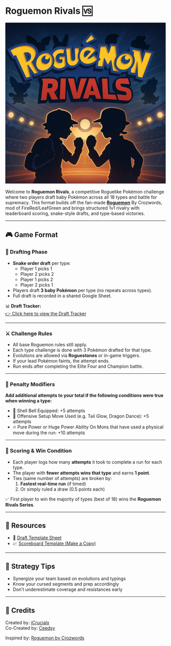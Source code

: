 
# Roguemon Rivals 🆚

![Roguemon Rivals Banner](resources/roguemon_rivals_banner.png)

Welcome to **Roguemon Rivals**, a competitive Roguelike Pokémon challenge where two players draft baby Pokémon across all 18 types and battle for supremacy. This format builds off the fan-made [**Roguemon**](https://github.com/Crozwords/Roguemon) By Crozwords, mod of FireRed/LeafGreen and brings structured 1v1 rivalry with leaderboard scoring, snake-style drafts, and type-based victories.

---

## 🎮 Game Format

### 🧬 Drafting Phase
- **Snake order draft** per type:
  - Player 1 picks 1
  - Player 2 picks 2
  - Player 1 picks 2
  - Player 2 picks 1
- Players draft **3 baby Pokémon** per type (no repeats across types).
- Full draft is recorded in a shared Google Sheet.

📊 **Draft Tracker:**  
[👉 Click here to view the Draft Tracker](https://docs.google.com/spreadsheets/d/1G84KmMYkxTKnaFUwMx1JH2rcPc4vGFONExM2cCNFI4g/edit?usp=sharing)

---

### ⚔️ Challenge Rules

- All base Roguemon rules still apply.
- Each type challenge is done with 3 Pokémon drafted for that type.
- Evolutions are allowed via **Roguestones** or in-game triggers.
- If your lead Pokémon faints, the attempt ends.
- Run ends after completing the Elite Four and Champion battle.

---
  
### 🚨 Penalty Modifiers

**Add additional attempts to your total if the following conditions were true when winning a type:**

- 🥋 Shell Bell Equipped: +5 attempts
- 💪 Offensive Setup Move Used (e.g. Tail Glow, Dragon Dance): +5 attempts
- 🔥 Pure Power or Huge Power Ability On Mons that have used a physical move during the run: +10 attempts

---

### 🧮 Scoring & Win Condition

- Each player logs how many **attempts** it took to complete a run for each type.
- The player with **fewer attempts wins that type** and earns **1 point**.
- Ties (same number of attempts) are broken by:
  1. **Fastest real-time run** (if timed)
  2. Or simply ruled a draw (0.5 points each)

✅ First player to win the majority of types (best of 18) wins the **Roguemon Rivals Series**.

---

## 📁 Resources

- 📝 [Draft Template Sheet](https://docs.google.com/spreadsheets/d/1G84KmMYkxTKnaFUwMx1JH2rcPc4vGFONExM2cCNFI4g/edit?usp=sharing)
- 📈 [Scoreboard Template (Make a Copy)](https://docs.google.com/spreadsheets/d/1AbWa4WPAQiyzlvI2I5l_m0M3YqE-ZPL32wDu0jRsoHI/copy)

---

## 🧠 Strategy Tips

- Synergize your team based on evolutions and typings
- Know your cursed segments and prep accordingly
- Don’t underestimate coverage and resistances early

---

## 👾 Credits

Created by: [iCrucialx](https://twitch.tv/icrucialx)  
Co-Created by: [Ceedsy](https://twitch.tv/ceedsy) 

Inspired by: [Roguemon by Crozwords](https://github.com/Crozwords/Roguemon)
